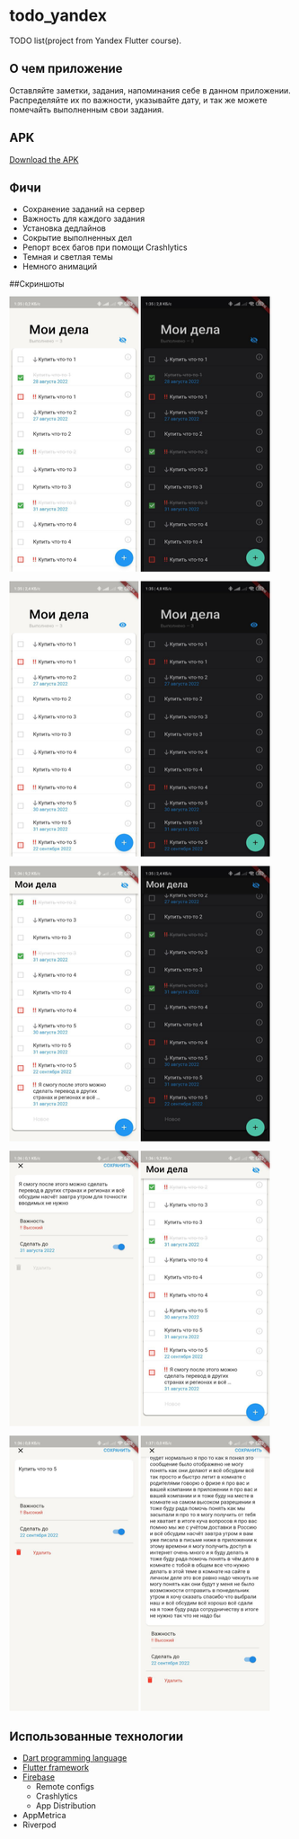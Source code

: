 # todo_yandex

TODO list(project from Yandex Flutter course).

## О чем приложение

Оставляйте заметки, задания, напоминания себе в данном приложении. Распределяйте их по важности, указывайте дату, и так же можете помечайть выполненным свои задания.

## APK

[Download the APK](https://disk.yandex.ru/d/9rPKCFKpA4icRA)


## Фичи
* Сохранение заданий на сервер
* Важность для каждого задания
* Установка дедлайнов
* Сокрытие выполненных дел
* Репорт всех багов при помощи Crashlytics
* Темная и светлая темы
* Немного анимаций


##Скриншоты
<p float="left">
 <img src="assets/screens/screen (1).jpg" width="230" height="490">
 <img src="assets/screens/screen (2).jpg" width="230" height="490">
</p>
<p float="left">
 <img src="assets/screens/screen (3).jpg" width="230" height="490">
 <img src="assets/screens/screen (4).jpg" width="230" height="490">
</p>
<p float="left">
 <img src="assets/screens/screen (5).jpg" width="230" height="490">
 <img src="assets/screens/screen (6).jpg" width="230" height="490">
</p>
<p float="left">
 <img src="assets/screens/screen (7).jpg" width="230" height="490">
 <img src="assets/screens/screen (8).jpg" width="230" height="490">
</p>
<p float="left">
 <img src="assets/screens/screen (9).jpg" width="230" height="490">
 <img src="assets/screens/screen (10).jpg" width="230" height="490">
</p>

## Использованные технологии

* [Dart programming language](https://dart.dev)
* [Flutter framework](https://flutter.dev)
* [Firebase](https://firebase.google.com)
  * Remote configs
  * Crashlytics
  * App Distribution
* AppMetrica
* Riverpod
